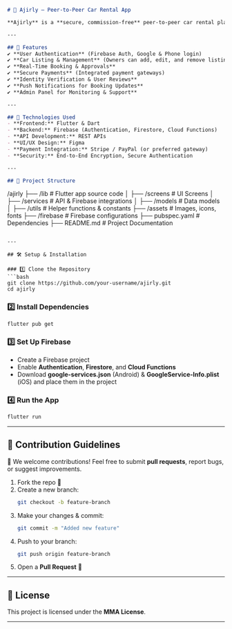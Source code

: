```md
# 🚗 Ajirly – Peer-to-Peer Car Rental App  

**Ajirly** is a **secure, commission-free** peer-to-peer car rental platform that connects car owners with renters directly. Built with **Flutter, Firebase, and REST APIs**, it provides an easy-to-use, transparent, and secure rental experience.  

---

## 📌 Features  
✔️ **User Authentication** (Firebase Auth, Google & Phone login)  
✔️ **Car Listing & Management** (Owners can add, edit, and remove listings)  
✔️ **Real-Time Booking & Approvals**  
✔️ **Secure Payments** (Integrated payment gateways)  
✔️ **Identity Verification & User Reviews**  
✔️ **Push Notifications for Booking Updates**  
✔️ **Admin Panel for Monitoring & Support**  

---

## 🚀 Technologies Used  
- **Frontend:** Flutter & Dart  
- **Backend:** Firebase (Authentication, Firestore, Cloud Functions)  
- **API Development:** REST APIs  
- **UI/UX Design:** Figma  
- **Payment Integration:** Stripe / PayPal (or preferred gateway)  
- **Security:** End-to-End Encryption, Secure Authentication  

---

## 📂 Project Structure  
```
/ajirly
 ├── /lib                 # Flutter app source code
 │   ├── /screens         # UI Screens
 │   ├── /services        # API & Firebase integrations
 │   ├── /models          # Data models
 │   ├── /utils           # Helper functions & constants
 ├── /assets              # Images, icons, fonts
 ├── /firebase            # Firebase configurations
 ├── pubspec.yaml         # Dependencies
 ├── README.md            # Project Documentation
```

---

## 🛠️ Setup & Installation  

### 1️⃣ Clone the Repository  
```bash
git clone https://github.com/your-username/ajirly.git
cd ajirly
```

### 2️⃣ Install Dependencies  
```bash
flutter pub get
```

### 3️⃣ Set Up Firebase  
- Create a Firebase project  
- Enable **Authentication**, **Firestore**, and **Cloud Functions**  
- Download **google-services.json** (Android) & **GoogleService-Info.plist** (iOS) and place them in the project  

### 4️⃣ Run the App  
```bash
flutter run
```

---

## 📢 Contribution Guidelines  
👥 We welcome contributions! Feel free to submit **pull requests**, report bugs, or suggest improvements.  

1. Fork the repo 🍴  
2. Create a new branch:  
   ```bash
   git checkout -b feature-branch
   ```
3. Make your changes & commit:  
   ```bash
   git commit -m "Added new feature"
   ```
4. Push to your branch:  
   ```bash
   git push origin feature-branch
   ```
5. Open a **Pull Request** 🚀  

---

## 📄 License  
This project is licensed under the **MMA License**.  

---

